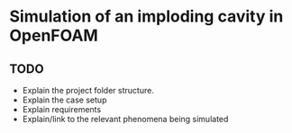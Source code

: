 # Simulation of an imploding cavity in OpenFOAM

## TODO

- Explain the project folder structure.
- Explain the case setup
- Explain requirements
- Explain/link to the relevant phenomena being simulated
